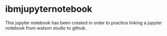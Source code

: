 # ibmjupyternotebook
This jupyter notebook has been created in order to practice linking a jupyter notebook from watson studio to github.
